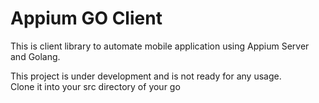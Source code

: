 # Appium GO Client

This is client library to automate mobile application using Appium Server and Golang.  

This project is under development and is not ready for any usage.  
Clone it into your src directory of your go